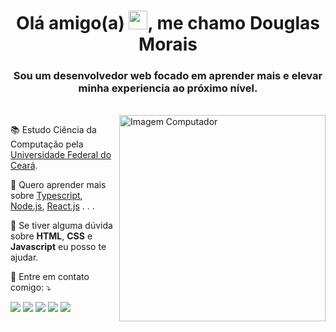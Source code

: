 <h1 align="center">Olá amigo(a) <img src="https://raw.githubusercontent.com/kaueMarques/kaueMarques/master/hi.gif" width="30px">, me chamo Douglas Morais</h1>
<h3 align="center">Sou um desenvolvedor web focado em aprender mais e elevar minha experiencia ao próximo nível.</h3>

</br>
<img src="https://raw.githubusercontent.com/MicaelliMedeiros/micaellimedeiros/master/image/computer-illustration.png" min-width="330px" max-width="330px" width="330px" align="right" alt="Imagem Computador">

<p align="left"> 
  📚 Estudo Ciência da Computação pela <a href="https://www.ufc.br/">Universidade Federal do Ceará</a>.
</p>

<p align="left">
  🦄 Quero aprender mais sobre <a href="https://www.typescriptlang.org/">Typescript</a>, <a href="https://nodejs.org/">Node.js</a>, <a href="https://reactjs.org/">React.js</a> . . .
</p>

<p align="left">
  💼 Se tiver alguma dúvida sobre <b>HTML</b>, <b>CSS</b> e <b>Javascript</b> eu posso te ajudar.
</p>

<p align="left">
  💌 Entre em contato comigo: ⤵️
</p>

<p align="left">
  <a emailto="douglasmoraisdev@gmail.com" alt="Gmail">
  <img src="https://img.shields.io/badge/-Gmail-FF0000?style=flat-square&labelColor=FF0000&logo=gmail&logoColor=white" /></a>

  <a href="https://www.linkedin.com/in/douglasmorais" alt="Linkedin">
  <img src="https://img.shields.io/badge/-Linkedin-0e76a8?style=flat-square&logo=Linkedin&logoColor=white" /></a>

  <a href="https://web.whatsapp.com/send?phone=5588996776422" alt="WhatsApp">
  <img src="https://img.shields.io/badge/-WhatsApp-25d366?style=flat-square&labelColor=25d366&logo=whatsapp&logoColor=white"/></a>

  <a href="https://twitter.com/JDouglas_Morais" alt="Twitter">
  <img src="https://img.shields.io/badge/-Twitter-00ACEE?style=flat-square&labelColor=00ACEE&logo=twitter&logoColor=white"/></a>

  <a href="https://www.instagram.com/douglas_moraiis" alt="Instagram">
  <img src="https://img.shields.io/badge/-Instagram-DF0174?style=flat-square&labelColor=DF0174&logo=instagram&logoColor=white"/></a>
</p>  
